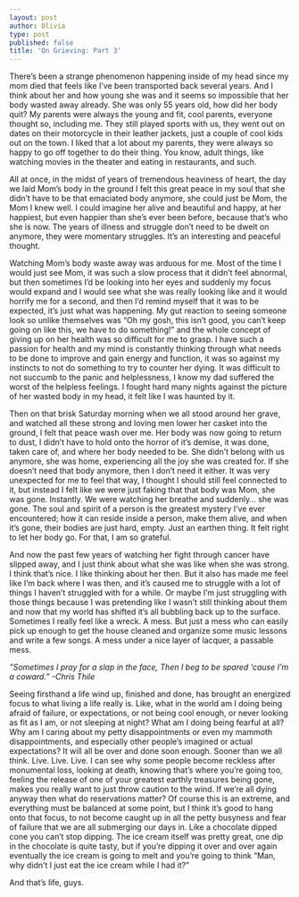```yaml
---
layout: post
author: Olivia
type: post
published: false
title: 'On Grieving: Part 3'
---
```

There’s been a strange phenomenon happening inside of my head since my mom died that feels like I’ve been transported back several years. And I think about her and how young she was and it seems so impossible that her body wasted away already. She was only 55 years old, how did her body quit? My parents were always the young and fit, cool parents, everyone thought so, including me. They still played sports with us, they went out on dates on their motorcycle in their leather jackets, just a couple of cool kids out on the town. I liked that a lot about my parents, they were always so happy to go off together to do their thing. You know, adult things, like watching movies in the theater and eating in restaurants, and such. 

All at once, in the midst of years of tremendous heaviness of heart, the day we laid Mom’s body in the ground I felt this great peace in my soul that she didn’t have to be that emaciated body anymore, she could just be Mom, the Mom I knew well. I could imagine her alive and beautiful and happy, at her happiest, but even happier than she’s ever been before, because that’s who she is now. The years of illness and struggle don’t need to be dwelt on anymore, they were momentary struggles. It’s an interesting and peaceful thought. 

Watching Mom’s body waste away was arduous for me. Most of the time I would just see Mom, it was such a slow process that it didn’t feel abnormal, but then sometimes I’d be looking into her eyes and suddenly my focus would expand and I would see what she was really looking like and it would horrify me for a second, and then I’d remind myself that it was to be expected, it’s just what was happening. My gut reaction to seeing someone look so unlike themselves was “Oh my gosh, this isn’t good, you can’t keep going on like this, we have to do something!” and the whole concept of giving up on her health was so difficult for me to grasp. I have such a passion for health and my mind is constantly thinking through what needs to be done to improve and gain energy and function, it was so against my instincts to not do something to try to counter her dying. It was difficult to not succumb to the panic and helplessness, I know my dad suffered the worst of the helpless feelings. I fought hard many nights against the picture of her wasted body in my head, it felt like I was haunted by it.

Then on that brisk Saturday morning when we all stood around her grave, and watched all these strong and loving men lower her casket into the ground, I felt that peace wash over me. Her body was now going to return to dust, I didn’t have to hold onto the horror of it’s demise, it was done, taken care of, and where her body needed to be. She didn’t belong with us anymore, she was home, experiencing all the joy she was created for. If she doesn’t need that body anymore, then I don’t need it either. It was very unexpected for me to feel that way, I thought I should still feel connected to it, but instead I felt like we were just faking that that body was Mom, she was gone. Instantly. We were watching her breathe and suddenly… she was gone. The soul and spirit of a person is the greatest mystery I’ve ever encountered; how it can reside inside a person, make them alive, and when it’s gone, their bodies are just hard, empty. Just an earthen thing. It felt right to let her body go. For that, I am so grateful. 

And now the past few years of watching her fight through cancer have slipped away, and I just think about what she was like when she was strong. I think that’s nice. I like thinking about her then. But it also has made me feel like I’m back where I was then, and it’s caused me to struggle with a lot of things I haven’t struggled with for a while. Or maybe I’m just struggling with those things because I was pretending like I wasn’t still thinking about them and now that my world has shifted it’s all bubbling back up to the surface. Sometimes I really feel like a wreck. A mess. But just a mess who can easily pick up enough to get the house cleaned and organize some music lessons and write a few songs. A mess under a nice layer of lacquer, a passable mess.

_”Sometimes I pray for a slap in the face,
Then I beg to be spared ‘cause I’m a coward.” 
-Chris Thile_

Seeing firsthand a life wind up, finished and done, has brought an energized focus to what living a life really is. Like, what in the world am I doing being afraid of failure, or expectations, or not being cool enough, or never looking as fit as I am, or not sleeping at night? What am I doing being fearful at all? Why am I caring about my petty disappointments or even my mammoth disappointments, and especially other people’s imagined or actual expectations? It will all be over and done soon enough. Sooner than we all think. Live. Live. Live. I can see why some people become reckless after monumental loss, looking at death, knowing that’s where you’re going too, feeling the release of one of your greatest earthly treasures being gone, makes you really want to just throw caution to the wind. If we’re all dying anyway then what do reservations matter? Of course this is an extreme, and everything must be balanced at some point, but I think it’s good to hang onto that focus, to not become caught up in all the petty busyness and fear of failure that we are all submerging our days in. Like a chocolate dipped cone you can’t stop dipping. The ice cream itself was pretty great, one dip in the chocolate is quite tasty, but if you’re dipping it over and over again eventually the ice cream is going to melt and you’re going to think “Man, why didn’t I just eat the ice cream while I had it?” 

And that’s life, guys.